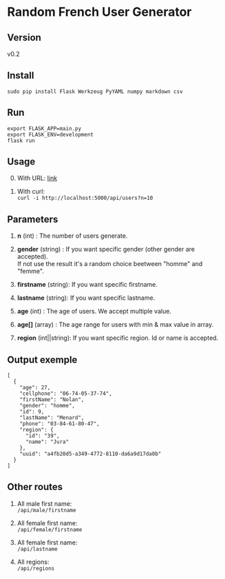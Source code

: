 # Random French User Generator

## Version

v0.2

## Install

```
sudo pip install Flask Werkzeug PyYAML numpy markdown csv
```

## Run

```
export FLASK_APP=main.py
export FLASK_ENV=development
flask run
```

## Usage

0. With URL: <a target="_blank" href="http://localhost:5000/api/users?n=10">link</a>

1. With curl:<br/>
    ```curl -i http://localhost:5000/api/users?n=10```


## Parameters

1. **n** (int) : The number of users generate.

2. **gender** (string) : If you want specific gender (other gender are accepted).
<br/> If not use the result it's a random choice beetween "homme" and "femme". 

3. **firstname** (string): If you want specific firstname.

4. **lastname** (string): If you want specific lastname.

5. **age** (int) : The age of users. We accept multiple value.

6. **age[]** (array) : The age range for users with min & max value in array.

7. **region** (int||string): If you want specific region. Id or name is accepted.

## Output exemple

```
[
  {
    "age": 27, 
    "cellphone": "06-74-05-37-74", 
    "firstName": "Nolan", 
    "gender": "homme", 
    "id": 9, 
    "lastName": "Menard", 
    "phone": "03-84-61-80-47", 
    "region": {
      "id": "39", 
      "name": "Jura"
    }, 
    "uuid": "a4fb20d5-a349-4772-8110-da6a9d17da0b"
  }
]
```

## Other routes

1. All male first name: <br/>
    ```/api/male/firstname```

2. All female first name: <br/>
    ```/api/female/firstname```

3. All female first name: <br/>
    ```/api/lastname```

4. All regions: <br/>
    ```/api/regions```